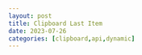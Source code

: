 ```yaml
---
layout: post
title: Clipboard Last Item
date: 2023-07-26
categories: [clipboard,api,dynamic]
---
```



<h1 id="apiData"></h1>
<script src="{{site.baseurl}}/assets/js/clipboardLastItem.js"></script>

